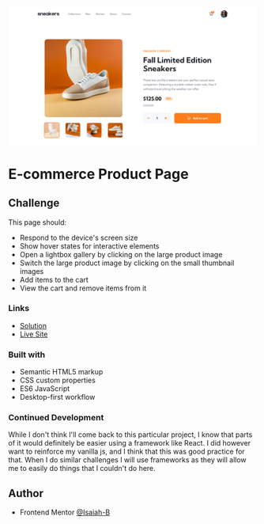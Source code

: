 ![](design/screenshot.png)

# E-commerce Product Page

## Challenge
This page should:
- Respond to the device's screen size
- Show hover states for interactive elements
- Open a lightbox gallery by clicking on the large product image
- Switch the large product image by clicking on the small thumbnail images
- Add items to the cart
- View the cart and remove items from it

### Links

- [Solution](https://www.frontendmentor.io/solutions/responsive-ecommerce-product-page-using-vanilla-jscss-7z2So_nsY_)
- [Live Site](https://tourmaline-muffin-c2d27b.netlify.app)

### Built with

- Semantic HTML5 markup
- CSS custom properties
- ES6 JavaScript
- Desktop-first workflow

### Continued Development

While I don't think I'll come back to this particular project, I know that parts of it would definitely be easier using a framework like React. I did however want to reinforce my vanilla js, and I think that this was good practice for that. When I do similar challenges I will use frameworks as they will allow me to easily do things that I couldn't do here.

## Author

- Frontend Mentor [@Isaiah-B](https://www.frontendmentor.io/profile/Isaiah-B)
